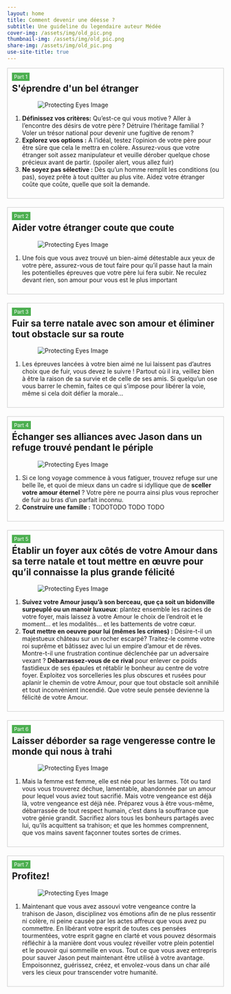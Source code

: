 ```yaml
---
layout: home
title: Comment devenir une déesse ?
subtitle: Une guideline du legendaire auteur Médée
cover-img: /assets/img/old_pic.png
thumbnail-img: /assets/img/old_pic.png
share-img: /assets/img/old_pic.png
use-site-title: true
---
```


<div style="border: 1px solid #ccc; padding: 10px; margin-bottom: 20px;">
    <div style="font-size: 0.85em; color: #fff; background-color: #4CAF50; padding: 2px 5px; width: fit-content; margin-bottom: 5px;">Part 1</div>
    <h2 style="margin-top: 0;">S'éprendre d'un bel étranger</h2>
    <img src="/assets/img/guys.png" alt="Protecting Eyes Image" style="display: block; margin: 0 auto; max-width: 75%; height: auto;">
    <ol>
        <li>
            <strong>Définissez vos critères:</strong> <span style="text-align: justify;"> Qu’est-ce qui vous motive ? Aller à l’encontre des désirs de votre père ? Détruire l’héritage familial ? Voler un trésor national pour devenir une fugitive de renom ?</span>
        </li>
        <li>
            <strong>Explorez vos options :</strong> <span style="text-align: justify;"> À l’idéal, testez l’opinion de votre père pour être sûre que cela le mettra en colère. Assurez-vous que votre étranger soit assez manipulateur et veuille dérober quelque chose précieux avant de partir. (spoiler alert, vous allez fuir)</span>
        </li>
        <li>
            <strong>Ne soyez pas sélective :</strong> <span style="text-align: justify;"> Dès qu’un homme remplit les conditions (ou pas), soyez prête à tout quitter au plus vite. Aidez votre étranger coûte que coûte, quelle que soit la demande.</span>
        </li>
    </ol>
</div>

<div style="border: 1px solid #ccc; padding: 10px; margin-bottom: 20px;">
    <div style="font-size: 0.85em; color: #fff; background-color: #4CAF50; padding: 2px 5px; width: fit-content; margin-bottom: 5px;">Part 2</div>
    <h2 style="margin-top: 0;">Aider votre étranger coute que coute</h2>
    <img src="/assets/img/dragon.png" alt="Protecting Eyes Image" style="display: block; margin: 0 auto; max-width: 75%; height: auto;">
    <ol>
        <li>
            <span style="text-align: justify;"> Une fois que vous avez trouvé un bien-aimé détestable aux yeux de votre père, assurez-vous de tout faire pour qu’il passe haut la main les potentielles épreuves que votre père lui fera subir. Ne reculez devant rien, son amour pour vous est le plus important</span>
        </li>
    </ol>
</div>

<div style="border: 1px solid #ccc; padding: 10px; margin-bottom: 20px;">
    <div style="font-size: 0.85em; color: #fff; background-color: #4CAF50; padding: 2px 5px; width: fit-content; margin-bottom: 5px;">Part 3</div>
    <h2 style="margin-top: 0;"> Fuir sa terre natale avec son amour et éliminer tout obstacle sur sa route </h2>
    <img src="/assets/img/barrer.png" alt="Protecting Eyes Image" style="display: block; margin: 0 auto; max-width: 75%; height: auto;">
    <ol>
        <li>
            <span style="text-align: justify;"> Les épreuves lancées à votre bien aimé ne lui laissent pas d’autres choix que de fuir, vous devez le suivre ! Partout où il ira, veillez bien à être la raison de sa survie et de celle de ses amis. Si quelqu’un ose vous barrer le chemin, faites ce qui s’impose pour libérer la voie, même si cela doit défier la morale…</span>
        </li>
    </ol>
</div>

<div style="border: 1px solid #ccc; padding: 10px; margin-bottom: 20px;">
    <div style="font-size: 0.85em; color: #fff; background-color: #4CAF50; padding: 2px 5px; width: fit-content; margin-bottom: 5px;">Part 4</div>
    <h2 style="margin-top: 0;">Échanger ses alliances avec Jason dans un refuge trouvé pendant le périple</h2>
    <img src="/assets/img/boda.png" alt="Protecting Eyes Image" style="display: block; margin: 0 auto; max-width: 75%; height: auto;">
    <ol>
        <li>
            <span style="text-align: justify;"> Si ce long voyage commence à vous fatiguer, trouvez refuge sur une belle île, et quoi de mieux dans un cadre si idyllique que de <strong>sceller votre amour éternel</strong> ? Votre père ne pourra ainsi plus vous reprocher de fuir au bras d’un parfait inconnu.</span>
        </li>
        <li>
            <strong>Construire une famille :</strong> <span style="text-align: justify;"> TODOTODO TODO TODO</span>
        </li>
    </ol>
</div>


<div style="border: 1px solid #ccc; padding: 10px; margin-bottom: 20px;">
    <div style="font-size: 0.85em; color: #fff; background-color: #4CAF50; padding: 2px 5px; width: fit-content; margin-bottom: 5px;">Part 5</div>
    <h2 style="margin-top: 0;">Établir un foyer aux côtés de votre Amour dans sa terre natale et tout mettre en œuvre pour qu’il connaisse la plus grande félicité </h2>
    <img src="/assets/img/casa.png" alt="Protecting Eyes Image" style="display: block; margin: 0 auto; max-width: 75%; height: auto;">
    <ol>
        <li>
            <span style="text-align: justify;"> <strong>Suivez votre Amour jusqu’à son berceau, que ça soit un bidonville surpeuplé ou un manoir luxueux</strong>: plantez ensemble les racines de votre foyer, mais laissez à votre Amour le choix de l’endroit et le moment… et les modalités… et les battements de votre cœur. </span>
        </li>
        <li>
            <strong>Tout mettre en oeuvre pour lui (mêmes les crimes) :</strong> <span style="text-align: justify;"> Désire-t-il un majestueux château sur un rocher escarpé? Traitez-le comme votre roi suprême et bâtissez avec lui un empire d’amour et de rêves. Montre-t-il une frustration continue déclenchée par un adversaire vexant ? <strong>Débarrassez-vous de ce rival</strong> pour enlever ce poids fastidieux de ses épaules et rétablir le bonheur au centre de votre foyer. Exploitez vos sorcelleries les plus obscures et rusées pour aplanir le chemin de votre Amour, pour que tout obstacle soit annihilé et tout inconvénient incendié. Que votre seule pensée devienne la félicité de votre Amour.</span>
        </li>
    </ol>
</div>

<div style="border: 1px solid #ccc; padding: 10px; margin-bottom: 20px;">
    <div style="font-size: 0.85em; color: #fff; background-color: #4CAF50; padding: 2px 5px; width: fit-content; margin-bottom: 5px;">Part 6</div>
    <h2 style="margin-top: 0;">Laisser déborder sa rage vengeresse contre le monde qui nous à trahi</h2>
    <img src="/assets/img/rage.png" alt="Protecting Eyes Image" style="display: block; margin: 0 auto; max-width: 75%; height: auto;">
    <ol>
        <li>
            <span style="text-align: justify;"> Mais la femme est femme, elle est née pour les larmes. Tôt ou tard vous vous trouverez déchue, lamentable, abandonnée par un amour pour lequel vous aviez tout sacrifié. Mais votre vengeance est déjà là, votre vengeance est déjà née. Préparez vous à être vous-même, débarrassée de tout respect humain, c’est dans la souffrance que votre génie grandit. Sacrifiez alors tous les bonheurs partagés avec lui, qu’ils acquittent sa trahison; et que les hommes comprennent, que vos mains savent façonner toutes sortes de crimes.</span>
        </li>
    </ol>
</div>

<div style="border: 1px solid #ccc; padding: 10px; margin-bottom: 20px;">
    <div style="font-size: 0.85em; color: #fff; background-color: #4CAF50; padding: 2px 5px; width: fit-content; margin-bottom: 5px;">Part 7</div>
    <h2 style="margin-top: 0;">Profitez! </h2>
    <img src="/assets/img/fin.png" alt="Protecting Eyes Image" style="display: block; margin: 0 auto; max-width: 75%; height: auto;">
    <ol>
        <li>
            <span style="text-align: justify;"> Maintenant que vous avez assouvi votre vengeance contre la trahison de Jason, disciplinez vos émotions afin de ne plus ressentir ni colère, ni peine causée par les actes affreux que vous avez pu commettre. En libérant votre esprit de toutes ces pensées tourmentées, votre esprit gagne en clarté et vous pouvez désormais réfléchir à la manière dont vous voulez réveiller votre plein potentiel et le pouvoir qui sommeille en vous. Tout ce que vous avez entrepris pour sauver Jason peut maintenant être utilisé à votre avantage. Empoisonnez, guérissez, créez, et envolez-vous dans un char ailé vers les cieux pour transcender votre humanité.</span>
        </li>
    </ol>
</div>

